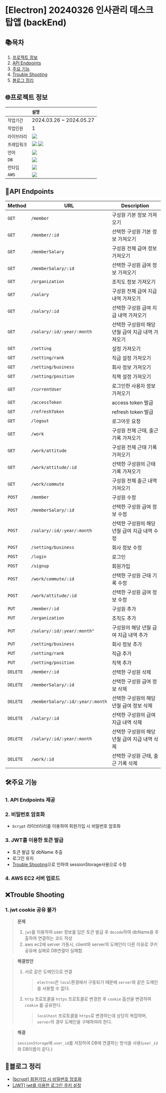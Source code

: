 # [Electron] 20240326 인사관리 데스크탑앱 (backEnd)

## 📚목차

1. [프로젝트 정보](#프로젝트-정보)
2. [API Endpoints](#api-endpoints)
3. [주요 기능](#주요-기능)
4. [Trouble Shooting](#trouble-shooting)
5. [블로그 정리](#블로그-정리)

## 🌐프로젝트 정보

|              | `설명`                                                                                                                                                                                                          |
| :----------- | :-------------------------------------------------------------------------------------------------------------------------------------------------------------------------------------------------------------- |
| `작업기간`   | 2024.03.26 ~ 2024.05.27                                                                                                                                                                                         |
| `작업인원`   | 1                                                                                                                                                                                                               |
| `라이브러리` | <img src="https://img.shields.io/badge/Mongoose-F04D35?style=flat-square&logo=mongoose&logoColor=white">                                                                                                        |
| `프레임워크` | <img src="https://img.shields.io/badge/Electron-47848F?style=flat-square&logo=Electron&logoColor=white"> <img src="https://img.shields.io/badge/Express-000000?style=flat-square&logo=express&logoColor=white"> |
| `언어`       | <img src="https://img.shields.io/badge/TypeScript-3178C6?style=flat-square&logo=TypeScript&logoColor=white">                                                                                                    |
| `DB`         | <img src="https://img.shields.io/badge/Mongodb-47A248?style=flat-square&logo=mongodb&logoColor=white">                                                                                                          |
| `런타임`     | <img src="https://img.shields.io/badge/Nodejs-339933?style=flat-square&logo=nodedotjs&logoColor=white">                                                                                                         |
| `AWS`        | <img src="https://img.shields.io/badge/Amazon_EC2-FF9900?style=flat-square&logo=nodedotjs&logoColor=white">                                                                                                     |

## 📖API Endpoints

| Method   | URL                              | Description                                       |
| -------- | -------------------------------- | ------------------------------------------------- |
| `GET`    | `/member`                        | 구성원 기본 정보 가져오기                         |
| `GET`    | `/member/:id`                    | 선택한 구성원 기본 정보 가져오기                  |
| `GET`    | `/memberSalary`                  | 구성원 전체 급여 정보 가져오기                    |
| `GET`    | `/memberSalary/:id`              | 선택한 구성원 급여 정보 가져오기                  |
| `GET`    | `/organization`                  | 조직도 정보 가져오기                              |
| `GET`    | `/salary`                        | 구성원 전체 급여 지급 내역 가져오기               |
| `GET`    | `/salary/:id`                    | 선택한 구성원 급여 지급 내역 가져오기             |
| `GET`    | `/salary/:id/:year/:month`       | 선택한 구성원의 해당 년월 급여 지급 내역 가져오기 |
| `GET`    | `/setting`                       | 설정 가져오기                                     |
| `GET`    | `/setting/rank`                  | 직급 설정 가져오기                                |
| `GET`    | `/setting/business`              | 회사 정보 가져오기                                |
| `GET`    | `/setting/position`              | 직책 설정 가져오기                                |
| `GET`    | `/currentUser`                   | 로그인한 사용자 정보 가져오기                     |
| `GET`    | `/accessToken`                   | access token 발급                                 |
| `GET`    | `/refreshToken`                  | refresh token 발급                                |
| `GET`    | `/logout`                        | 로그아웃 요청                                     |
| `GET`    | `/work`                          | 구성원 전체 근태, 출근 기록 가져오기              |
| `GET`    | `/work/attitude`                 | 구성원 전체 근태 기록 가져오기                    |
| `GET`    | `/work/attitude/:id`             | 선택한 구성원의 근태 기록 가져오기                |
| `GET`    | `/work/commute`                  | 구성원 전체 출근 내역 가져오기                    |
| `POST`   | `/member`                        | 구성원 수정                                       |
| `POST`   | `/memberSalary/:id`              | 선택한 구성원 급여 정보 수정                      |
| `POST`   | `/salary/:id/:year/:month`       | 선택한 구성원의 해당 년월 급여 지급 내역 수정     |
| `POST`   | `/setting/business`              | 회사 정보 수정                                    |
| `POST`   | `/login`                         | 로그인                                            |
| `POST`   | `/signup`                        | 회원가입                                          |
| `POST`   | `/work/commute/:id`              | 선택한 구성원 근태 기록 수정                      |
| `POST`   | `/work/attitude/:id`             | 선택한 구성원 급여 정보 수정                      |
| `PUT`    | `/member/:id`                    | 구성원 추가                                       |
| `PUT`    | `/organization`                  | 조직도 추가                                       |
| `PUT`    | `/salary/:id/:year/:month"`      | 구성원의 해당 년월 급여 지급 내역 추가            |
| `PUT`    | `/setting/business`              | 회사 정보 추가                                    |
| `PUT`    | `/setting/rank`                  | 직급 추가                                         |
| `PUT`    | `/setting/position`              | 직책 추가                                         |
| `DELETE` | `/member/:id`                    | 선택한 구성원 삭제                                |
| `DELETE` | `/memberSalary/:id`              | 선택한 구성원 급여 정보 삭제                      |
| `DELETE` | `/memberSalary/:id/:year/:month` | 선택한 구성원의 해당 년월 급여 정보 삭제          |
| `DELETE` | `/salary/:id`                    | 선택한 구성원의 급여 지급 내역 삭제               |
| `DELETE` | `/salary/:id/:year/:month`       | 선택한 구성원의 해당 년월 급여 지급 내역 삭제     |
| `DELETE` | `/work/:id`                      | 선택한 구성원 근태, 출근 기록 삭제                |

## 🛠주요 기능

### 1. API Endpoints 제공

### 2. 비밀번호 암호화

- `bcrypt` 라이브러리를 이용하여 회원가입 시 비밀번호 암호화

### 3. JWT를 이용한 토큰 발급

- 토큰 발급 및 dbName 추출
- 로그인 유지
- [Trouble Shooting](#1-jwt-관련)으로 인하여 sessionStorage사용으로 수정

### 4. AWS EC2 서버 업로드

## ❌Trouble Shooting

### 1. jwt cookie 공유 불가

> **문제**
>
> 1. `jwt`를 이용하여 user 정보를 담은 토큰 발급 후 `decode`하여 dbName을 추출하여 연결하는 코드 작성
> 2. aws ec2에 server 가동시, client와 server의 도메인이 다른 이유로 쿠키 공유에 실패로 DB연결이 실패함.

> **해결방안**
>
> 1. 서로 같은 도메인으로 연결
>    > `electron`은 `local`환경에서 구동되기 때문에 `server`와 같은 도메인을 사용할 수 없다.
> 2. `http` 프로토콜을 `https` 프로토콜로 변경한 후 `cookie` 옵션을 변경하여 `cookie` 를 공유한다.
>    > `localhost` 프로토콜을 `https`로 변경하는데 상당히 복잡하며, `server`의 경우 도메인을 구매하여야 한다.

> **해결**
>
> `sessionStorage`에 `user_id`를 저장하여 DB에 연결하는 방식을 사용(`user_id`와 DB이름이 같다.)

## 📑블로그 정리

- [[bcrypt] 회원가입 시 비밀번호 암호화](https://frontendmk.tistory.com/17)
- [[JWT] jwt를 이용한 로그인 쿠키 설정](https://frontendmk.tistory.com/16)
